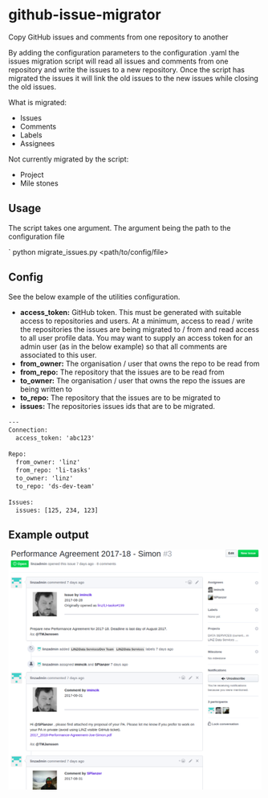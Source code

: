 # github-issue-migrator
Copy GitHub issues and comments from one repository to another


By adding the configuration parameters to the configuration .yaml the issues migration script will read all issues and comments from one repository and  write the issues to a new repository. Once the script has migrated the issues it will link the old issues to the new issues while closing the old issues. 

What is migrated:
* Issues
* Comments
* Labels 
* Assignees

Not currently migrated by the script:
* Project
* Mile stones


## Usage

The script takes one argument. The argument being the path to the configuration file

` python migrate_issues.py <path/to/config/file>

## Config

See the below example of the utilities configuration.
* **access_token:** GitHub token. This must be generated with suitable access to repositories and users. At a minimum, access to read / write the repositories the issues are being migrated to / from and read access to all user profile data. You may want to supply an access token for an admin user (as in the below example) so that all comments are associated to this user.  
* **from_owner:** The organisation / user that owns the repo to be read from 
* **from_repo:** The repository that the issues are to be read from
* **to_owner:** The organisation / user that owns the repo the issues are being written to
* **to_repo:** The repository that the issues are to be migrated to
* **issues:** The repositories issues ids that are to be migrated. 
~~~
---
Connection:
  access_token: 'abc123'

Repo: 
  from_owner: 'linz' 
  from_repo: 'li-tasks'
  to_owner: 'linz'
  to_repo: 'ds-dev-team'

Issues:
  issues: [125, 234, 123]

~~~

## Example output

 ![**Example of the new issues created**](images/example.png)
